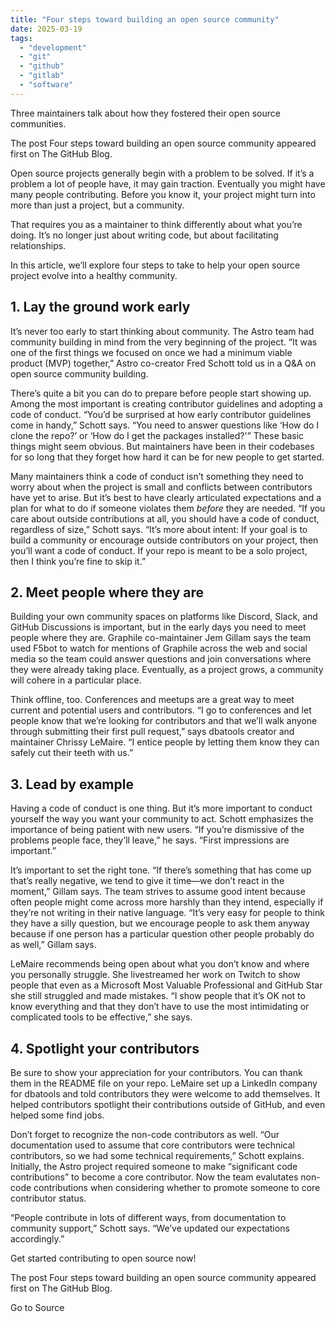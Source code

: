 ```yaml
---
title: "Four steps toward building an open source community"
date: 2025-03-19
tags: 
  - "development"
  - "git"
  - "github"
  - "gitlab"
  - "software"
---
```


Three maintainers talk about how they fostered their open source communities.

The post Four steps toward building an open source community appeared first on The GitHub Blog.

Open source projects generally begin with a problem to be solved. If it’s a problem a lot of people have, it may gain traction. Eventually you might have many people contributing. Before you know it, your project might turn into more than just a project, but a community.

That requires you as a maintainer to think differently about what you’re doing. It’s no longer just about writing code, but about facilitating relationships.

In this article, we’ll explore four steps to take to help your open source project evolve into a healthy community.

## 1\. Lay the ground work early

It’s never too early to start thinking about community. The Astro team had community building in mind from the very beginning of the project. “It was one of the first things we focused on once we had a minimum viable product (MVP) together,” Astro co-creator Fred Schott told us in a Q&A on open source community building.

There’s quite a bit you can do to prepare before people start showing up. Among the most important is creating contributor guidelines and adopting a code of conduct. “You’d be surprised at how early contributor guidelines come in handy,” Schott says. “You need to answer questions like ‘How do I clone the repo?’ or ‘How do I get the packages installed?'” These basic things might seem obvious. But maintainers have been in their codebases for so long that they forget how hard it can be for new people to get started.

Many maintainers think a code of conduct isn’t something they need to worry about when the project is small and conflicts between contributors have yet to arise. But it’s best to have clearly articulated expectations and a plan for what to do if someone violates them _before_ they are needed. “If you care about outside contributions at all, you should have a code of conduct, regardless of size,” Schott says. “It’s more about intent: If your goal is to build a community or encourage outside contributors on your project, then you’ll want a code of conduct. If your repo is meant to be a solo project, then I think you’re fine to skip it.”

## 2\. Meet people where they are

Building your own community spaces on platforms like Discord, Slack, and GitHub Discussions is important, but in the early days you need to meet people where they are. Graphile co-maintainer Jem Gillam says the team used F5bot to watch for mentions of Graphile across the web and social media so the team could answer questions and join conversations where they were already taking place. Eventually, as a project grows, a community will cohere in a particular place.

Think offline, too. Conferences and meetups are a great way to meet current and potential users and contributors. “I go to conferences and let people know that we’re looking for contributors and that we’ll walk anyone through submitting their first pull request,” says dbatools creator and maintainer Chrissy LeMaire. “I entice people by letting them know they can safely cut their teeth with us.”

## 3\. Lead by example

Having a code of conduct is one thing. But it’s more important to conduct yourself the way you want your community to act. Schott emphasizes the importance of being patient with new users. “If you’re dismissive of the problems people face, they’ll leave,” he says. “First impressions are important.”

It’s important to set the right tone. “If there’s something that has come up that’s really negative, we tend to give it time—we don’t react in the moment,” Gillam says. The team strives to assume good intent because often people might come across more harshly than they intend, especially if they’re not writing in their native language. “It’s very easy for people to think they have a silly question, but we encourage people to ask them anyway because if one person has a particular question other people probably do as well,” Gillam says.

LeMaire recommends being open about what you don’t know and where you personally struggle. She livestreamed her work on Twitch to show people that even as a Microsoft Most Valuable Professional and GitHub Star she still struggled and made mistakes. “I show people that it’s OK not to know everything and that they don’t have to use the most intimidating or complicated tools to be effective,” she says.

## 4\. Spotlight your contributors

Be sure to show your appreciation for your contributors. You can thank them in the README file on your repo. LeMaire set up a LinkedIn company for dbatools and told contributors they were welcome to add themselves. It helped contributors spotlight their contributions outside of GitHub, and even helped some find jobs.

Don’t forget to recognize the non-code contributors as well. “Our documentation used to assume that core contributors were technical contributors, so we had some technical requirements,” Schott explains. Initially, the Astro project required someone to make “significant code contributions” to become a core contributor. Now the team evalutates non-code contributions when considering whether to promote someone to core contributor status.

“People contribute in lots of different ways, from documentation to community support,” Schott says. “We’ve updated our expectations accordingly.”

Get started contributing to open source now!

The post Four steps toward building an open source community appeared first on The GitHub Blog.

Go to Source
